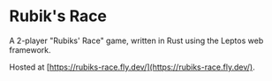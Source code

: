 # Rubik's Race
A 2-player "Rubiks' Race" game, written in Rust using the Leptos web framework.

Hosted at [https://rubiks-race.fly.dev/](https://rubiks-race.fly.dev/).
